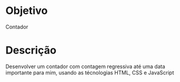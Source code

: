 # Objetivo
Contador
# Descrição
Desenvolver um contador com contagem regressiva até uma data importante para mim, usando as técnologias HTML, CSS e JavaScript 
